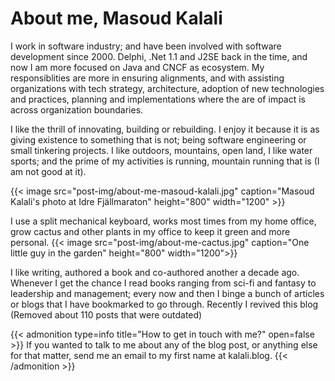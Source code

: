 # About me, Masoud Kalali

I work in software industry; and have been involved with software development since 2000. Delphi, .Net 1.1 and J2SE back in the time, and now I am more focused on Java and CNCF as ecosystem. My responsiblities are more in ensuring alignments, and with assisting organizations with tech strategy, architecture, adoption of new technologies and practices, planning and implementations where the are of impact is across organization boundaries.

I like the thrill of innovating, building or rebuilding. I enjoy it because it is as giving existence to something that is not; being software engineering or small tinkering projects. I like outdoors, mountains, open land, I like water sports; and the prime of my activities is running, mountain running that is (I am not good at it). 

{{< image src="post-img/about-me-masoud-kalali.jpg" caption="Masoud Kalali's photo at  Idre Fjällmaraton" height="800" width="1200" >}}


I use a split mechanical keyboard, works most times from my home office, grow cactus and other plants in my office to keep it green and more personal.
{{< image src="post-img/about-me-cactus.jpg" caption="One little guy in the garden" height="800" width="1200">}}

I like writing, authored a book and co-authored another a decade ago. Whenever I get the chance I read books ranging from sci-fi and fantasy to leadership and management; every now and then I binge a bunch of articles or blogs that I have bookmarked to go through. Recently I revived this blog (Removed about 110 posts that were outdated)

{{< admonition type=info title="How to get in touch with me?" open=false >}}
If you wanted to talk to me about any of the blog post, or anything else for that matter, send me an email to my first name at kalali.blog.
{{< /admonition >}}



